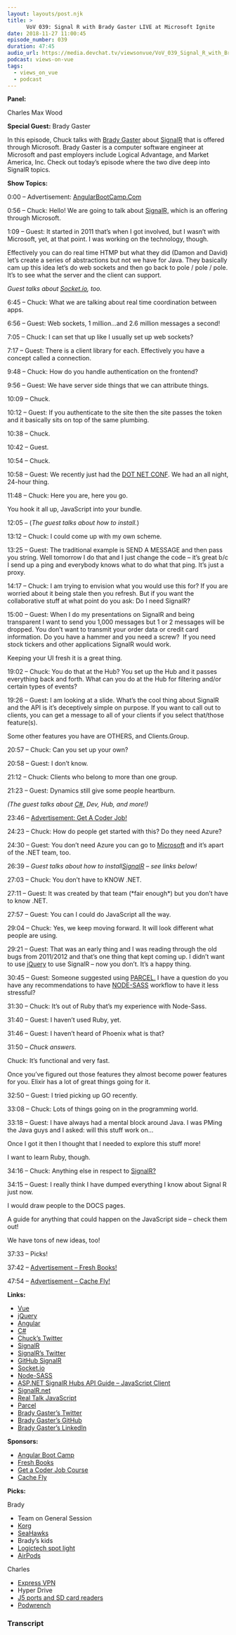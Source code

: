```yaml
---
layout: layouts/post.njk
title: >
      VoV 039: Signal R with Brady Gaster LIVE at Microsoft Ignite
date: 2018-11-27 11:00:45
episode_number: 039
duration: 47:45
audio_url: https://media.devchat.tv/viewsonvue/VoV_039_Signal_R_with_Brady_Gaster_LIVE_at_Microsoft_Ignite.mp3
podcast: views-on-vue
tags: 
  - views_on_vue
  - podcast
---
```


 **Panel:**

Charles Max Wood

**Special Guest:** Brady Gaster

In this episode, Chuck talks with [Brady Gaster](https://twitter.com/bradygaster) about [SignalR](https://www.asp.net/signalr) that is offered through Microsoft. Brady Gaster is a computer software engineer at Microsoft and past employers include Logical Advantage, and Market America, Inc. Check out today’s episode where the two dive deep into SignalR topics.

**Show Topics:**

0:00 – Advertisement: [AngularBootCamp.Com](https://angularbootcamp.com)

0:56 – Chuck: Hello! We are going to talk about [SignalR,](https://www.asp.net/signalr) which is an offering through Microsoft.

1:09 – Guest: It started in 2011 that’s when I got involved, but I wasn’t with Microsoft, yet, at that point. I was working on the technology, though.

Effectively you can do real time HTMP but what they did (Damon and David) let’s create a series of abstractions but not we have for Java. They basically cam up this idea let’s do web sockets and then go back to pole / pole / pole. It’s to see what the server and the client can support.

_Guest talks about_ [_Socket.io_](https://socket.io)_, too._

6:45 – Chuck: What we are talking about real time coordination between apps.

6:56 – Guest: Web sockets, 1 million...and 2.6 million messages a second!

7:05 – Chuck: I can set that up like I usually set up web sockets?

7:17 – Guest: There is a client library for each. Effectively you have a concept called a connection.

9:48 – Chuck: How do you handle authentication on the frontend?

9:56 – Guest: We have server side things that we can attribute things.

10:09 – Chuck.

10:12 – Guest: If you authenticate to the site then the site passes the token and it basically sits on top of the same plumbing.

10:38 – Chuck.

10:42 – Guest.

10:54 – Chuck.

10:58 – Guest: We recently just had the [DOT NET CONF](https://www.dotnetconf.net). We had an all night, 24-hour thing.

11:48 – Chuck: Here you are, here you go.

You hook it all up, JavaScript into your bundle.

12:05 – (_The guest talks about how to install._)

13:12 – Chuck: I could come up with my own scheme.

13:25 – Guest: The traditional example is SEND A MESSAGE and then pass you string. Well tomorrow I do that and I just change the code – it’s great b/c I send up a ping and everybody knows what to do what that ping. It’s just a proxy.

14:17 – Chuck: I am trying to envision what you would use this for? If you are worried about it being stale then you refresh. But if you want the collaborative stuff at what point do you ask: Do I need SignalR?

15:00 – Guest: When I do my presentations on SignalR and being transparent I want to send you 1,000 messages but 1 or 2 messages will be dropped. You don’t want to transmit your order data or credit card information. Do you have a hammer and you need a screw?&nbsp; If you need stock tickers and other applications SignalR would work.

Keeping your UI fresh it is a great thing.

19:02 – Chuck: You do that at the Hub? You set up the Hub and it passes everything back and forth. What can you do at the Hub for filtering and/or certain types of events?

19:26 – Guest: I am looking at a slide. What’s the cool thing about SignalR and the API is it’s deceptively simple on purpose. If you want to call out to clients, you can get a message to all of your clients if you select that/those feature(s).&nbsp;

Some other features you have are OTHERS, and Clients.Group.

20:57 – Chuck: Can you set up your own?

20:58 – Guest: I don’t know.

21:12 – Chuck: Clients who belong to more than one group.

21:23 – Guest: Dynamics still give some people heartburn.

_(The guest talks about_ [_C#,_](https://docs.microsoft.com/en-us/dotnet/csharp/) _Dev, Hub, and more!)_

23:46 – [Advertisement: Get A Coder Job!](https://devchat.tv/get-a-coder-job/)

24:23 – Chuck: How do people get started with this? Do they need Azure?

24:30 – Guest: You don’t need Azure you can go to [Microsoft](https://docs.microsoft.com/en-us/aspnet/signalr/overview/getting-started/introduction-to-signalr) and it’s apart of the .NET team, too.

26:39 – _Guest talks about how to install_[_SignalR_](https://twitter.com/SignalR?lang=en) _– see links below!_

27:03 – Chuck: You don’t have to KNOW .NET.

27:11 – Guest: It was created by that team (\*fair enough\*) but you don’t have to know .NET.

27:57 – Guest: You can I could do JavaScript all the way.

29:04 – Chuck: Yes, we keep moving forward. It will look different what people are using.

29:21 – Guest: That was an early thing and I was reading through the old bugs from 2011/2012 and that’s one thing that kept coming up. I didn’t want to use [jQuery](https://jquery.com) to use SignalR – now you don’t. It’s a happy thing.

30:45 – Guest: Someone suggested using [PARCEL.](https://developer.android.com/reference/android/os/Parcel) I have a question do you have any recommendations to have [NODE-SASS](https://www.npmjs.com/package/node-sass) workflow to have it less stressful?&nbsp;

31:30 – Chuck: It’s out of Ruby that’s my experience with Node-Sass.

31:40 – Guest: I haven’t used Ruby, yet.

31:46 – Guest: I haven’t heard of Phoenix what is that?

31:50 _– Chuck answers._

Chuck: It’s functional and very fast.

Once you’ve figured out those features they almost become power features for you. Elixir has a lot of great things going for it.

32:50 – Guest: I tried picking up GO recently.

33:08 – Chuck: Lots of things going on in the programming world.

33:18 – Guest: I have always had a mental block around Java. I was PMing the Java guys and I asked: will this stuff work on...

Once I got it then I thought that I needed to explore this stuff more!

I want to learn Ruby, though.

34:16 – Chuck: Anything else in respect to [SignalR?](https://signalr.net)

34:15 – Guest: I really think I have dumped everything I know about Signal R just now.

I would draw people to the DOCS pages.

A guide for anything that could happen on the JavaScript side – check them out!

We have tons of new ideas, too!

37:33 – Picks!

37:42 – [Advertisement – Fresh Books!](https://www.freshbooks.com/?ref=ppc-na-fb&camp=US%2528SEM%2529Branded%257CEXM&ag=r%252F+%257Efreshbooks&kw=freshbooks&campaignid=717543354&adgroupid=51893696557&kwid=kwd-298507762065&dv=c&ntwk=g&crid=284685866051&source=GOOGLE&gclid=EAIaIQobChMI--6zho6H3gIVjsVkCh2wsQx6EAAYASAAEgL9B_D_BwE&gclsrc=aw.ds&dclid=CO7qmoiOh94CFUnHwAodiCQBUA)

47:54 – [Advertisement – Cache Fly!](https://www.cachefly.com)

**Links:**

- [Vue](https://vuejs.org)
- [jQuery](https://jquery.com)
- [Angular](https://angular.io)
- [C#](https://docs.microsoft.com/en-us/dotnet/csharp/)
- [Chuck’s Twitter](https://twitter.com/cmaxw?ref_src=twsrc%255Egoogle%257Ctwcamp%255Eserp%257Ctwgr%255Eauthor)
- [SignalR](https://www.asp.net/signalr)
- [SignalR’s Twitter](https://twitter.com/SignalR?lang=en)
- [GitHub SignalR](https://github.com/SignalR/SignalR)
- [Socket.io](https://socket.io)
- [Node-SASS](https://www.npmjs.com/package/node-sass)
- [ASP.NET SignalR Hubs API Guide – JavaScript Client](https://docs.microsoft.com/en-us/aspnet/signalr/overview/guide-to-the-api/hubs-api-guide-javascript-client)
- [SignalR.net](https://signalr.net)
- [Real Talk JavaScript](https://realtalkjavascript.simplecast.fm)
- [Parcel](https://developer.android.com/reference/android/os/Parcel)
- [Brady Gaster’s Twitter](https://twitter.com/bradygaster)
- [Brady Gaster’s GitHub](https://github.com/bradygaster)
- [Brady Gaster’s LinkedIn](https://www.linkedin.com/in/bradygaster)

**Sponsors:**

- [Angular Boot Camp](https://angularbootcamp.com/)
- [Fresh Books](https://www.digitalocean.com/)
- [Get a Coder Job Course](https://devchat.tv/get-a-coder-job/)
- [Cache Fly](https://www.cachefly.com)

**Picks:**

Brady

- Team on General Session
- [Korg](https://www.korg.com/us/)
- [SeaHawks](https://www.seahawks.com/)
- Brady’s kids
- [Logictech spot light](https://www.logitech.com/en-us/product/spotlight-presentation-remote)
- [AirPods](https://www.apple.com/airpods/)

Charles

- [Express VPN](https://www.expressvpn.com/)
- Hyper Drive
- [J5 ports and SD card readers](https://en.j5create.com/collections)
- [Podwrench](https://podwrench.com)


### Transcript



